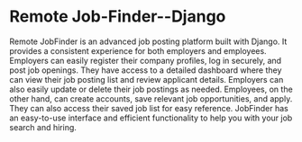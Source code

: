 # Remote Job-Finder--Django

Remote JobFinder is an advanced job posting platform built with Django. It provides a consistent experience for both employers and employees. Employers can easily register their company profiles, log in securely, and post job openings. They have access to a detailed dashboard where they can view their job posting list and review applicant details. Employers can also easily update or delete their job postings as needed. Employees, on the other hand, can create accounts, save relevant job opportunities, and apply. They can also access their saved job list for easy reference. JobFinder has an easy-to-use interface and efficient functionality to help you with your job search and hiring.
